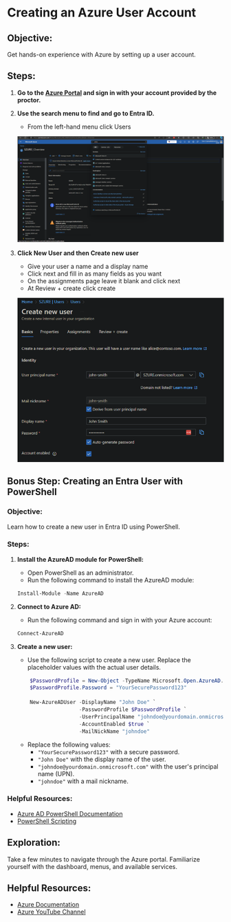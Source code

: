 # Creating an Azure User Account

## Objective:
Get hands-on experience with Azure by setting up a user account.

## Steps:

1. **Go to the [Azure Portal](https://portal.azure.com) and sign in with your account provided by the proctor.**

2. **Use the search menu to find and go to Entra ID.**
   - From the left-hand menu click Users

   ![Entra ID](../pics/entrahomepage.png)

3. **Click New User and then Create new user**
    - Give your user a name and a display name 
    - Click next and fill in as many fields as you want 
    - On the assignments page leave it blank and click next 
    - At Review + create click create

    ![New User](../pics/newusers.png)

## Bonus Step: Creating an Entra User with PowerShell

### Objective:
Learn how to create a new user in Entra ID using PowerShell.

### Steps:

1. **Install the AzureAD module for PowerShell:**
    - Open PowerShell as an administrator.
    - Run the following command to install the AzureAD module:
    ```powershell
    Install-Module -Name AzureAD
    ```

2. **Connect to Azure AD:**
    - Run the following command and sign in with your Azure account:
    ```powershell
    Connect-AzureAD
    ```

3. **Create a new user:**
    - Use the following script to create a new user. Replace the placeholder values with the actual user details.
    ```powershell
        $PasswordProfile = New-Object -TypeName Microsoft.Open.AzureAD.Model.PasswordProfile
        $PasswordProfile.Password = "YourSecurePassword123"

        New-AzureADUser -DisplayName "John Doe" `
                        -PasswordProfile $PasswordProfile `
                        -UserPrincipalName "johndoe@yourdomain.onmicrosoft.com" `
                        -AccountEnabled $true `
                        -MailNickName "johndoe"
    ```

    - Replace the following values:
      - `"YourSecurePassword123"` with a secure password.
      - `"John Doe"` with the display name of the user.
      - `"johndoe@yourdomain.onmicrosoft.com"` with the user's principal name (UPN).
      - `"johndoe"` with a mail nickname.

### Helpful Resources:
- [Azure AD PowerShell Documentation](https://docs.microsoft.com/en-us/powershell/azure/new-azureaduser?view=azureadps-2.0)
- [PowerShell Scripting](https://docs.microsoft.com/en-us/powershell/scripting/overview?view=powershell-7.1)

## Exploration:
Take a few minutes to navigate through the Azure portal. Familiarize yourself with the dashboard, menus, and available services.

## Helpful Resources:
- [Azure Documentation](https://docs.microsoft.com/en-us/azure/)
- [Azure YouTube Channel](https://www.youtube.com/user/windowsazure)

